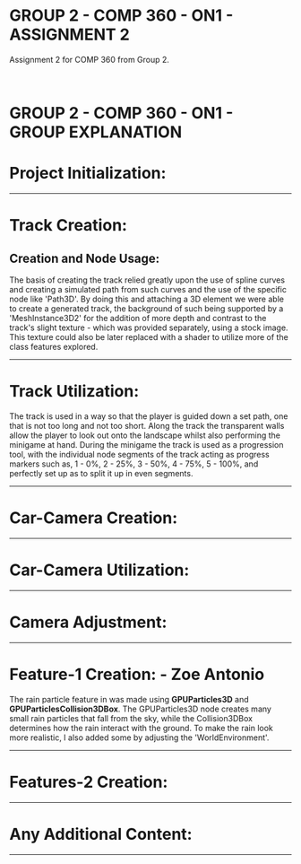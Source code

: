 # GROUP 2 - COMP 360 - ON1 - ASSIGNMENT 2
Assignment 2 for COMP 360 from Group 2.

<br>

# GROUP 2 - COMP 360 - ON1 - GROUP EXPLANATION

# Project Initialization: 

---------------------------------------------------------

# Track Creation:
## Creation and Node Usage:
The basis of creating the track relied greatly upon the use of spline curves and creating a simulated
path from such curves and the use of the specific node like 'Path3D'. By doing this and attaching a 3D 
element we were able to create a generated track, the background of such being supported by a 'MeshInstance3D2'
for the addition of more depth and contrast to the track's slight texture - which was provided separately, using
a stock image. This texture could also be later replaced with a shader to utilize more of the class features explored.

---------------------------------------------------------
# Track Utilization:
The track is used in a way so that the player is guided down a set path, one that is not too long and not too short.
Along the track the transparent walls allow the player to look out onto the landscape whilst also performing the minigame
at hand. During the minigame the track is used as a progression tool, with the individual node segments of the track acting as
progress markers such as, 1 - 0%, 2 - 25%, 3 - 50%, 4 - 75%, 5 - 100%, and perfectly set up as to split it up in even segments.

---------------------------------------------------------
# Car-Camera Creation:

---------------------------------------------------------
# Car-Camera Utilization:

---------------------------------------------------------
# Camera Adjustment:

---------------------------------------------------------
# Feature-1 Creation: - Zoe Antonio
The rain particle feature in was made using **GPUParticles3D** and **GPUParticlesCollision3DBox**. The GPUParticles3D node creates many small rain particles that fall from the sky, while the Collision3DBox determines how the rain interact with the ground. To make the rain look more realistic, I also added some by adjusting the 'WorldEnvironment'.

---------------------------------------------------------
# Features-2 Creation:

---------------------------------------------------------
# Any Additional Content:

---------------------------------------------------------

